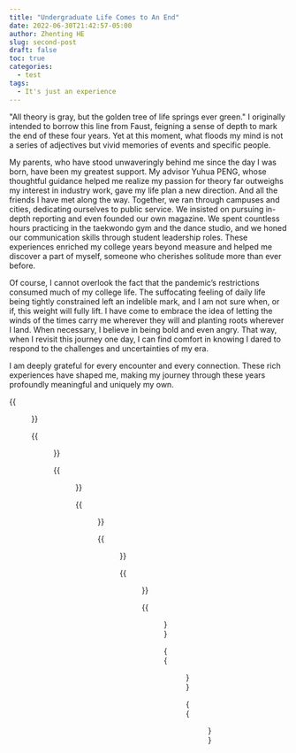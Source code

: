 ```yaml
---
title: "Undergraduate Life Comes to An End"
date: 2022-06-30T21:42:57-05:00
author: Zhenting HE
slug: second-post
draft: false
toc: true
categories:
  - test
tags:
  - It's just an experience
---
```

"All theory is gray, but the golden tree of life springs ever green." I originally intended to borrow this line from Faust, feigning a sense of depth to mark the end of these four years. Yet at this moment, what floods my mind is not a series of adjectives but vivid memories of events and specific people.

My parents, who have stood unwaveringly behind me since the day I was born, have been my greatest support. My advisor Yuhua PENG, whose thoughtful guidance helped me realize my passion for theory far outweighs my interest in industry work, gave my life plan a new direction. And all the friends I have met along the way. Together, we ran through campuses and cities, dedicating ourselves to public service. We insisted on pursuing in-depth reporting and even founded our own magazine. We spent countless hours practicing in the taekwondo gym and the dance studio, and we honed our communication skills through student leadership roles. These experiences enriched my college years beyond measure and helped me discover a part of myself, someone who cherishes solitude more than ever before.

Of course, I cannot overlook the fact that the pandemic’s restrictions consumed much of my college life. The suffocating feeling of daily life being tightly constrained left an indelible mark, and I am not sure when, or if, this weight will fully lift. I have come to embrace the idea of letting the winds of the times carry me wherever they will and planting roots wherever I land. When necessary, I believe in being bold and even angry. That way, when I revisit this journey one day, I can find comfort in knowing I dared to respond to the challenges and uncertainties of my era.

I am deeply grateful for every encounter and every connection. These rich experiences have shaped me, making my journey through these years profoundly meaningful and uniquely my own.

{{<figure src="/images/Graduation photo-05.jpg" title="Me in parts of the school" width="360">}}

{{<figure src="/images/Graduation photo-01.jpg" title="Me and my best friend Wenxuan HU" width="360">}}

{{<figure src="/images/Graduation photo-02.jpg" title="Fiends in the Environmental Protection Club" width="360">}}

{{<figure src="/images/Graduation photo-03.jpg" title="Me and my roommate" width="360">}}

{{<figure src="/images/FGraduation photo-04.jpg" title="Graduation Defense and Subject Group" width="360">}}

{{<figure src="/images/Graduation photo-06.jpg" title="My documentary partners" width="360">}}

{{<figure src="/images/Graduation photo-07.jpg" title="Friends made through the Youth Volunteer Association and grade work" width="360">}}

{{<figure src="/images/Graduation photo-08.jpg" title="Graduation group photo of my department" width="360">}}

{{<figure src="/images/Graduation photo-09n.jpg" title="My graduation ceremony" width="360">}}